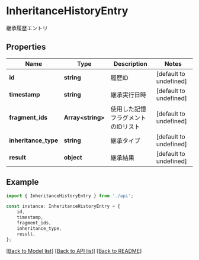 # InheritanceHistoryEntry

継承履歴エントリ

## Properties

Name | Type | Description | Notes
------------ | ------------- | ------------- | -------------
**id** | **string** | 履歴ID | [default to undefined]
**timestamp** | **string** | 継承実行日時 | [default to undefined]
**fragment_ids** | **Array&lt;string&gt;** | 使用した記憶フラグメントのIDリスト | [default to undefined]
**inheritance_type** | **string** | 継承タイプ | [default to undefined]
**result** | **object** | 継承結果 | [default to undefined]

## Example

```typescript
import { InheritanceHistoryEntry } from './api';

const instance: InheritanceHistoryEntry = {
    id,
    timestamp,
    fragment_ids,
    inheritance_type,
    result,
};
```

[[Back to Model list]](../README.md#documentation-for-models) [[Back to API list]](../README.md#documentation-for-api-endpoints) [[Back to README]](../README.md)
